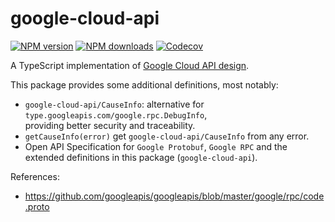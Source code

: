 # google-cloud-api

[![NPM version][npm-image]][npm-url]
[![NPM downloads][downloads-image]][downloads-url]
[![Codecov][codecov-image]][codecov-url]

A TypeScript implementation of [Google Cloud API design].

This package provides some additional definitions,
most notably:

- `google-cloud-api/CauseInfo`: alternative for `type.googleapis.com/google.rpc.DebugInfo`,\
  providing better security and traceability.
- `getCauseInfo(error)` get `google-cloud-api/CauseInfo` from any error.
- Open API Specification for `Google Protobuf`, `Google RPC` and the extended definitions in this package (`google-cloud-api`).

References:

- <https://github.com/googleapis/googleapis/blob/master/google/rpc/code.proto>

[Google Cloud API design]: https://cloud.google.com/apis/design/
[codecov-image]: https://codecov.io/gh/unional/google-cloud-api/branch/master/graph/badge.svg
[codecov-url]: https://codecov.io/gh/unional/google-cloud-api
[downloads-image]: https://img.shields.io/npm/dm/google-cloud-api.svg?style=flat
[downloads-url]: https://npmjs.org/package/google-cloud-api
[npm-image]: https://img.shields.io/npm/v/google-cloud-api.svg?style=flat
[npm-url]: https://npmjs.org/package/google-cloud-api
